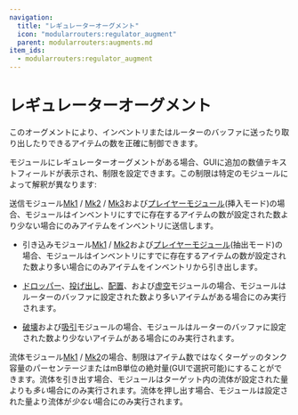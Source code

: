 ```yaml
---
navigation:
  title: "レギュレーターオーグメント"
  icon: "modularrouters:regulator_augment"
  parent: modularrouters:augments.md
item_ids:
  - modularrouters:regulator_augment
---
```


# レギュレーターオーグメント

このオーグメントにより、インベントリまたはルーターのバッファに送ったり取り出したりできるアイテムの数を正確に制御できます。

モジュールにレギュレーターオーグメントがある場合、GUIに追加の数値テキストフィールドが表示され、制限を設定できます。この制限は特定のモジュールによって解釈が異なります:

送信モジュール[Mk1](../sender_1.md) / [Mk2](../sender_2.md) / [Mk3](../sender_3.md)および[プレイヤーモジュール](../player.md)(挿入モード)の場合、モジュールはインベントリにすでに存在するアイテムの数が設定された数より少ない場合にのみアイテムをインベントリに送信します。
- 引き込みモジュール[Mk1](../puller_1.md) / [Mk2](../puller_2.md)および[プレイヤーモジュール](../player.md)(抽出モード)の場合、モジュールはインベントリにすでに存在するアイテムの数が設定された数より多い場合にのみアイテムをインベントリから引き出します。


- [ドロッパー](../dropper.md)、[投げ出し](../flinger.md)、[配置](../placer.md)、および[虚空](../void.md)モジュールの場合、モジュールはルーターのバッファに設定された数より多いアイテムがある場合にのみ実行されます。
- [破壊](../breaker.md)および[吸引](../vacuum.md)モジュールの場合、モジュールはルーターのバッファに設定された数より少ないアイテムがある場合にのみ実行されます。

流体モジュール[Mk1](../fluid.md) / [Mk2](../fluid_2.md)の場合、制限はアイテム数ではなくターゲッのタンク容量のパーセンテージまたはmB単位の絶対量(GUIで選択可能)にすることができます。流体を引き出す場合、モジュールはターゲット内の流体が設定された量よりも*多い*場合にのみ実行されます。流体を押し出す場合、モジュールは設定された量より流体が*少ない*場合にのみ実行されます。



<Recipe id="modularrouters:regulator_augment" />

